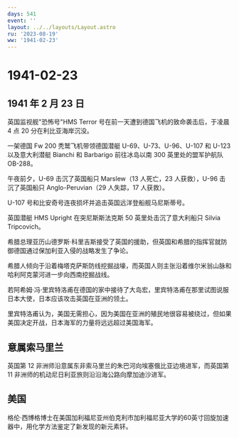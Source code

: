 ```yaml
---
days: 541
event: ''
layout: ../../layouts/Layout.astro
ru: '2023-08-19'
ww: '1941-02-23'
---
```


# 1941-02-23

## 1941 年 2 月 23 日

英国监视舰"恐怖号"HMS Terror 号在前一天遭到德国飞机的致命袭击后，于凌晨
4 点 20 分在利比亚海岸沉没。

一架德国 Fw 200 秃鹫飞机带领德国潜艇 U-69、U-73、U-96、U-107 和 U-123
以及意大利潜艇 Bianchi 和 Barbarigo 前往冰岛以南 300 英里处的盟军护航队
OB-288。

午夜前夕，U-69 击沉了英国船只 Marslew（13 人死亡，23 人获救），U-96
击沉了英国船只 Anglo-Peruvian（29 人失踪，17 人获救）。

U-107 号和比安奇号连夜损坏并追击英国远洋登船舰马尼斯蒂号。

英国潜艇 HMS Upright 在突尼斯斯法克斯 50 英里处击沉了意大利船只 Silvia
Tripcovich。

希腊总理亚历山德罗斯·科里吉斯接受了英国的援助，但英国和希腊的指挥官就防御德国通过保加利亚入侵的战略发生了争论。

希腊人倾向于沿着梅塔克萨斯防线挖掘战壕，而英国人则主张沿着维尔米翁山脉和哈利阿克蒙河进一步向西南挖掘战线。

若阿希姆·冯·里宾特洛甫在德国的家中接待了大岛宏，里宾特洛甫在那里试图说服日本大使，日本应该攻击英国在亚洲的领土。

里宾特洛甫认为，美国无需担心，因为美国在亚洲的殖民地很容易被绕过，但如果美国决定开战，日本海军的力量将远远超过美国海军。

## 意属索马里兰

英国第 12 非洲师沿意属东非索马里兰的朱巴河向埃塞俄比亚边境进军，而英国第
11 非洲师的机动尼日利亚旅则沿沿海公路向摩加迪沙进军。

## 美国

格伦·西博格博士在美国加利福尼亚州伯克利市加利福尼亚大学的60英寸回旋加速器中，用化学方法鉴定了新发现的新元素钚。
